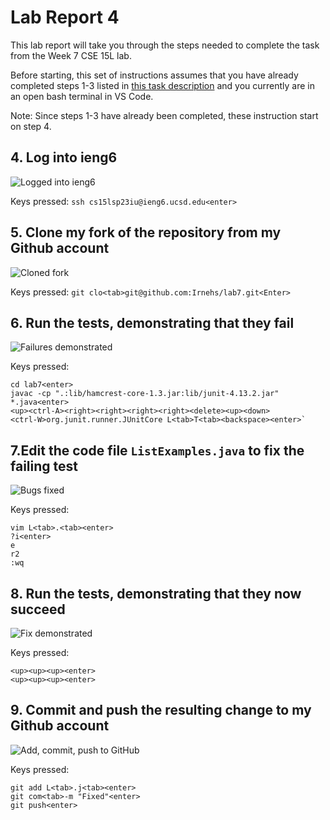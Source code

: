 # Lab Report 4 #
This lab report will take you through the steps needed to complete the task from the Week 7 CSE 15L lab.

Before starting, this set of instructions assumes that you have already completed steps 1-3 listed in [this task description](https://ucsd-cse15l-s23.github.io/week/week7/#timing-tasks) and you currently are in an open bash terminal in VS Code.

Note: Since steps 1-3 have already been completed, these instruction start on step 4.

## 4. Log into ieng6 ##
![Logged into ieng6](https://github.com/Irnehs/cse15l-lab-report/assets/24259613/77fc0eca-8e60-4bd2-803e-ced89222d180)

Keys pressed:
`ssh cs15lsp23iu@ieng6.ucsd.edu<enter>`

## 5. Clone my fork of the repository from my Github account ##
![Cloned fork](https://github.com/Irnehs/cse15l-lab-report/assets/24259613/f379d8f2-9069-451f-8c23-71370a7909ba)

Keys pressed:
`git clo<tab>git@github.com:Irnehs/lab7.git<Enter>`

## 6. Run the tests, demonstrating that they fail ##
![Failures demonstrated](https://github.com/Irnehs/cse15l-lab-report/assets/24259613/25149514-7309-480e-bbdb-92eaf3c99090)

Keys pressed:
```
cd lab7<enter>
javac -cp ".:lib/hamcrest-core-1.3.jar:lib/junit-4.13.2.jar" *.java<enter>
<up><ctrl-A><right><right><right><right><delete><up><down>
<ctrl-W>org.junit.runner.JUnitCore L<tab>T<tab><backspace><enter>`
```

## 7.Edit the code file `ListExamples.java` to fix the failing test ##
![Bugs fixed](https://github.com/Irnehs/cse15l-lab-report/assets/24259613/ba822614-b07c-42d9-9a80-d9e2baa54181)

Keys pressed:
```
vim L<tab>.<tab><enter>
?i<enter>
e
r2
:wq
```

## 8. Run the tests, demonstrating that they now succeed ##
![Fix demonstrated](https://github.com/Irnehs/cse15l-lab-report/assets/24259613/f8214bdd-b79d-4377-877f-0baa5113adff)

Keys pressed:
```
<up><up><up><enter>
<up><up><up><enter>
```
## 9. Commit and push the resulting change to my Github account ##
![Add, commit, push to GitHub](https://github.com/Irnehs/cse15l-lab-report/assets/24259613/cf2f8b2f-9a83-4b60-99fb-b755bb09f015)

Keys pressed:
```
git add L<tab>.j<tab><enter>
git com<tab>-m "Fixed"<enter>
git push<enter>
```

